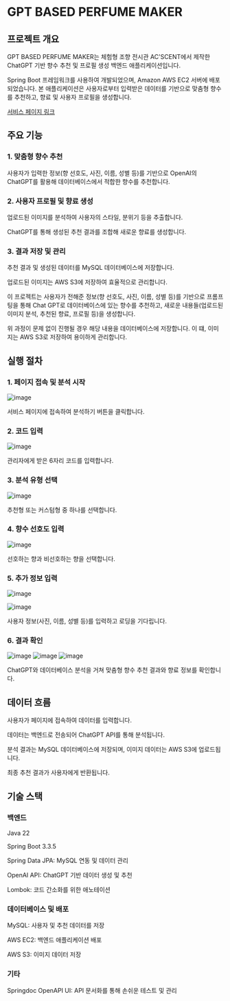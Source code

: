 # GPT BASED PERFUME MAKER

## 프로젝트 개요
GPT BASED PERFUME MAKER는 체험형 조향 전시관 AC'SCENT에서 제작한 ChatGPT 기반 향수 추천 및 프로필 생성 백엔드 애플리케이션입니다.

Spring Boot 프레임워크를 사용하여 개발되었으며, Amazon AWS EC2 서버에 배포되었습니다. 본 애플리케이션은 사용자로부터 입력받은 데이터를 기반으로 맞춤형 향수를 추천하고, 향료 및 사용자 프로필을 생성합니다.

[서비스 페이지 링크](http://pixent.co.kr)

## 주요 기능
### 1. 맞춤형 향수 추천

사용자가 입력한 정보(향 선호도, 사진, 이름, 성별 등)를 기반으로 OpenAI의 ChatGPT를 활용해 데이터베이스에서 적합한 향수를 추천합니다.

### 2. 사용자 프로필 및 향료 생성

업로드된 이미지를 분석하여 사용자의 스타일, 분위기 등을 추출합니다.

ChatGPT를 통해 생성된 추천 결과를 조합해 새로운 향료를 생성합니다.

### 3. 결과 저장 및 관리

추천 결과 및 생성된 데이터를 MySQL 데이터베이스에 저장합니다.

업로드된 이미지는 AWS S3에 저장하여 효율적으로 관리합니다.

이 프로젝트는 사용자가 전해준 정보(향 선호도, 사진, 이름, 성별 등)를 기반으로 프롬프팅을 통해 Chat GPT로 데이터베이스에 있는 향수를 추천하고, 새로운 내용들(업로드된 이미지 분석, 추천된 향료, 프로필 등)을 생성합니다.

위 과정이 문제 없이 진행될 경우 해당 내용을 데이터베이스에 저장합니다. 이 떄, 이미지는 AWS S3로 저장하여 용이하게 관리합니다.

## 실행 절차

### 1. 페이지 접속 및 분석 시작

![image](https://github.com/user-attachments/assets/07f2bdd6-0e77-4eb6-aa2b-ada252310a6a)

서비스 페이지에 접속하여 분석하기 버튼을 클릭합니다.


### 2. 코드 입력

![image](https://github.com/user-attachments/assets/389d2ac9-7316-480f-9264-e7c025202745)

관리자에게 받은 6자리 코드를 입력합니다.


### 3. 분석 유형 선택

![image](https://github.com/user-attachments/assets/efa78da6-1487-459d-80e7-137b8028a6f6)

추천형 또는 커스텀형 중 하나를 선택합니다.


### 4. 향수 선호도 입력
   
![image](https://github.com/user-attachments/assets/14e6e255-593f-417e-8711-f4cf7823cf38)

선호하는 향과 비선호하는 향을 선택합니다.


### 5. 추가 정보 입력
   
![image](https://github.com/user-attachments/assets/b688d3fa-2bbb-49cf-90d3-f296053af88a)

![image](https://github.com/user-attachments/assets/71bf5953-258e-4588-a480-7ed8ab375317)

사용자 정보(사진, 이름, 성별 등)를 입력하고 로딩을 기다립니다.


### 6. 결과 확인

![image](https://github.com/user-attachments/assets/519595e3-1638-4053-80a5-6749f3c27a51) ![image](https://github.com/user-attachments/assets/48d1565c-24f1-4597-9903-acd1bae90013) ![image](https://github.com/user-attachments/assets/1e68724d-252d-4c42-bd64-f1f17596f5b5)

ChatGPT와 데이터베이스 분석을 거쳐 맞춤형 향수 추천 결과와 향료 정보를 확인합니다.


## 데이터 흐름

사용자가 페이지에 접속하여 데이터를 입력합니다.

데이터는 백엔드로 전송되어 ChatGPT API를 통해 분석됩니다.

분석 결과는 MySQL 데이터베이스에 저장되며, 이미지 데이터는 AWS S3에 업로드됩니다.

최종 추천 결과가 사용자에게 반환됩니다.


## 기술 스택
### 백엔드

Java 22

Spring Boot 3.3.5

Spring Data JPA: MySQL 연동 및 데이터 관리

OpenAI API: ChatGPT 기반 데이터 생성 및 추천

Lombok: 코드 간소화를 위한 애노테이션

### 데이터베이스 및 배포

MySQL: 사용자 및 추천 데이터를 저장

AWS EC2: 백엔드 애플리케이션 배포

AWS S3: 이미지 데이터 저장

### 기타
Springdoc OpenAPI UI: API 문서화를 통해 손쉬운 테스트 및 관리
